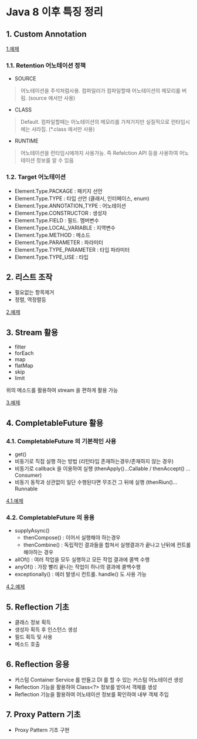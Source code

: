 # Java 8 이후 특징 정리

## 1. Custom Annotation

[1.예제](src/me/doublej/annotation/AnnotationApp.java)

### 1.1. Retention 어노테이션 정책

- SOURCE
> 어노테이션을 주석처럼사용. 컴파일러가 컴파일할때 어노테이션의 메모리를 버림. (source 에서만 사용)

- CLASS
> Default. 컴파일할때는 어노테이션의 메모리를 가져가지만 실질적으로 런타임시에는 사라짐. (*.class 에서만 사용)

- RUNTIME
> 어노테이션을 런타임시에까지 사용가능. 즉 Refelction API 등을 사용하여 어노테이션 정보를 알 수 있음 

### 1.2. Target 어노테이션

- Element.Type.PACKAGE : 패키지 선언
- Element.Type.TYPE : 타입 선언 (클래서, 인터페이스, enum)
- Element.Type.ANNOTATION_TYPE : 어노테이션
- Element.Type.CONSTRUCTOR : 생성자
- Element.Type.FIELD : 필드. 멤버변수
- Element.Type.LOCAL_VARIABLE : 지역변수 
- Element.Type.METHOD : 메소드
- Element.Type.PARAMETER : 파라미터
- Element.Type.TYPE_PARAMETER : 타입 파라미터
- Element.Type.TYPE_USE : 타입

## 2. 리스트 조작

- 필요없는 항목제거
- 정렬, 역정렬등 

[2.예제](src/me/doublej/addinterface/IfApp.java)

## 3. Stream 활용

- filter
- forEach
- map
- flatMap
- skip
- limit

위의 메소드를 활용하여 stream 을 편하게 활용 가능 

[3.예제](src/me/doublej/stream/StreamTest.java)

## 4. CompletableFuture 활용

### 4.1. CompletableFuture 의 기본적인 사용

- get()
- 비동기로 직접 실행 하는 방법 (리턴타입 존재하는경우/존재하지 않는 경우)
- 비동기로 callback 을 이용하여 실행 (thenApply()...Callable / thenAccept() ... Consumer)
- 비동기 동작과 상관없이 일단 수행된다면 무조건 그 뒤에 실행 (thenRiun()... Runnable

[4.1.예제](src/me/doublej/completablefuture/CompletableFutureApp1.java)

### 4.2. CompletableFuture 의 응용

- supplyAsync()
  - thenCompose() : 이어서 실행해야 하는경우
  - thenCombine() : 독립적인 결과들을 합쳐서 실행결과가 끝나고 난뒤에 컨트롤해야하는 경우
- allOf() : 여러 작업을 모두 실행하고 모든 작업 결과에 콜백 수행
- anyOf() : 가장 빨리 끝나는 작업이 하나의 결과에 콜백수행
- exceptionally() : 에러 발생시 컨트롤. handle() 도 사용 가능 

[4.2.예제](src/me/doublej/completablefuture/CompletableFutureApp2.java)

## 5. Reflection 기초

- 클래스 정보 획득
- 생성자 획득 후 인스턴스 생성
- 필드 획득 및 사용
- 메소드 호출

## 6. Reflection 응용

- 커스텀 Container Service 를 만들고 DI 를 할 수 있는 커스텀 어노테이션 생성
- Reflection 기능을 활용하여 Class<?> 정보를 받아서 객체를 생성
- Reflection 기능을 활용하여 어노테이션 정보를 확인하여 내부 객체 주입

## 7. Proxy Pattern 기초

- Proxy Pattern 기초 구현
